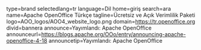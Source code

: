 type=brand
selectedlang=tr
language=Dil
home=giriş
search=ara
name=Apache OpenOffice Türkçe
tagline=Ücretsiz ve Açık Verimlilik Paketi
logo=AOO_logos/AOO4_website_logo.png
domain=https://tr.openoffice.org
divid=bannera
announce=Yayımlandı: Apache OpenOffice
announceurl=https://blogs.apache.org/OOo/entry/announcing-apache-openoffice-4-18
announcetip=Yayımlandı: Apache OpenOffice
~~~~~~
